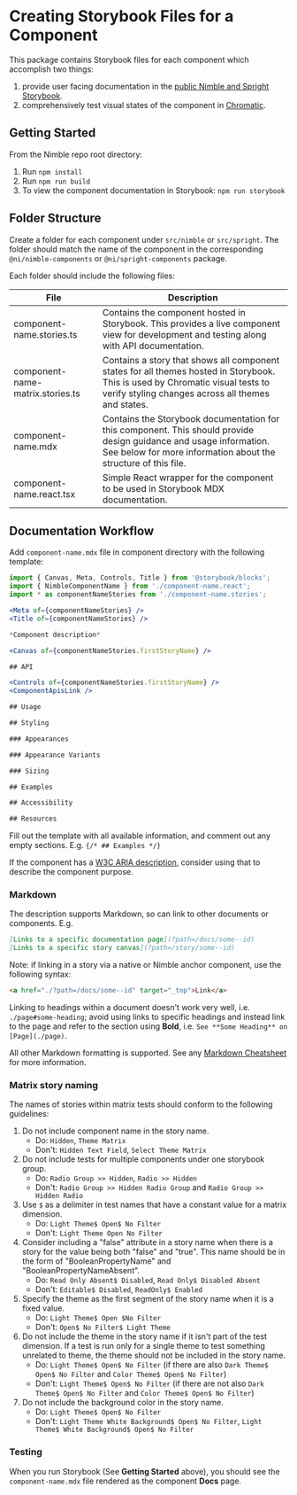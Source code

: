 # Creating Storybook Files for a Component

This package contains Storybook files for each component which accomplish two
things:

1. provide user facing documentation in the
   [public Nimble and Spright Storybook](https://nimble.ni.dev/storybook).
2. comprehensively test visual states of the component in
   [Chromatic](https://www.chromatic.com/builds?appId=60e89457a987cf003efc0a5b).

## Getting Started

From the Nimble repo root directory:

1. Run `npm install`
2. Run `npm run build`
3. To view the component documentation in Storybook: `npm run storybook`

## Folder Structure

Create a folder for each component under `src/nimble` or `src/spright`. The
folder should match the name of the component in the corresponding
`@ni/nimble-components` or `@ni/spright-components` package.

Each folder should include the following files:

| File                             | Description                                                                                                                                                                          |
| -------------------------------- | ------------------------------------------------------------------------------------------------------------------------------------------------------------------------------------ |
| component-name.stories.ts        | Contains the component hosted in Storybook. This provides a live component view for development and testing along with API documentation.                                            |
| component-name-matrix.stories.ts | Contains a story that shows all component states for all themes hosted in Storybook. This is used by Chromatic visual tests to verify styling changes across all themes and states.  |
| component-name.mdx               | Contains the Storybook documentation for this component. This should provide design guidance and usage information. See below for more information about the structure of this file. |
| component-name.react.tsx         | Simple React wrapper for the component to be used in Storybook MDX documentation.                                                                                                    |

## Documentation Workflow

Add `component-name.mdx` file in component directory with the following
template:

```jsx
import { Canvas, Meta, Controls, Title } from '@storybook/blocks';
import { NimbleComponentName } from './component-name.react';
import * as componentNameStories from './component-name.stories';

<Meta of={componentNameStories} />
<Title of={componentNameStories} />

*Component description*

<Canvas of={componentNameStories.firstStoryName} />

## API

<Controls of={componentNameStories.firstStoryName} />
<ComponentApisLink />

## Usage

## Styling

### Appearances

### Appearance Variants

### Sizing

## Examples

## Accessibility

## Resources

```

Fill out the template with all available information, and comment out any empty
sections. E.g. `{/* ## Examples */}`

If the component has a
[W3C ARIA description](https://www.w3.org/WAI/ARIA/apg/patterns/), consider
using that to describe the component purpose.

### Markdown

The description supports Markdown, so can link to other documents or components.
E.g.

```md
[Links to a specific documentation page](?path=/docs/some--id)
[Links to a specific story canvas](?path=/story/some--id)
```

Note: if linking in a story via a native or Nimble anchor component, use the
following syntax:

```html
<a href="./?path=/docs/some--id" target="_top">Link</a>
```

Linking to headings within a document doesn't work very well, i.e.
`./page#some-heading`; avoid using links to specific headings and instead link
to the page and refer to the section using **Bold**, i.e.
`See **Some Heading** on [Page](./page)`.

All other Markdown formatting is supported. See any
[Markdown Cheatsheet](https://www.markdownguide.org/cheat-sheet/) for more
information.

### Matrix story naming

The names of stories within matrix tests should conform to the following
guidelines:

1. Do not include component name in the story name.
    - Do: `Hidden`, `Theme Matrix`
    - Don't: `Hidden Text Field`, `Select Theme Matrix`
1. Do not include tests for multiple components under one storybook group.
    - Do: `Radio Group >> Hidden`, `Radio >> Hidden`
    - Don't: `Radio Group >> Hidden Radio Group` and
      `Radio Group >> Hidden Radio`
1. Use `$` as a delimiter in test names that have a constant value for a matrix
   dimension.
    - Do: `Light Theme$ Open$ No Filter`
    - Don't: `Light Theme Open No Filter`
1. Consider including a "false" attribute in a story name when there is a story
   for the value being both "false" and "true". This name should be in the form
   of "BooleanPropertyName" and "BooleanPropertyNameAbsent".
    - Do: `Read Only Absent$ Disabled`, `Read Only$ Disabled Absent`
    - Don't: `Editable$ Disabled`, `ReadOnly$ Enabled`
1. Specify the theme as the first segment of the story name when it is a fixed
   value.
    - Do: `Light Theme$ Open $No Filter`
    - Don't: `Open$ No Filter$ Light Theme`
1. Do not include the theme in the story name if it isn't part of the test
   dimension. If a test is run only for a single theme to test something
   unrelated to theme, the theme should not be included in the story name.
    - Do: `Light Theme$ Open$ No Filter` (if there are also
      `Dark Theme$ Open$ No Filter` and `Color Theme$ Open$ No Filter`)
    - Don't: `Light Theme$ Open$ No Filter` (if there are not also
      `Dark Theme$ Open$ No Filter` and `Color Theme$ Open$ No Filter`)
1. Do not include the background color in the story name.
    - Do: `Light Theme$ Open$ No Filter`
    - Don't: `Light Theme White Background$ Open$ No Filter`,
      `Light Theme$ White Background$ Open$ No Filter`

### Testing

When you run Storybook (See **Getting Started** above), you should see the
`component-name.mdx` file rendered as the component **Docs** page.
